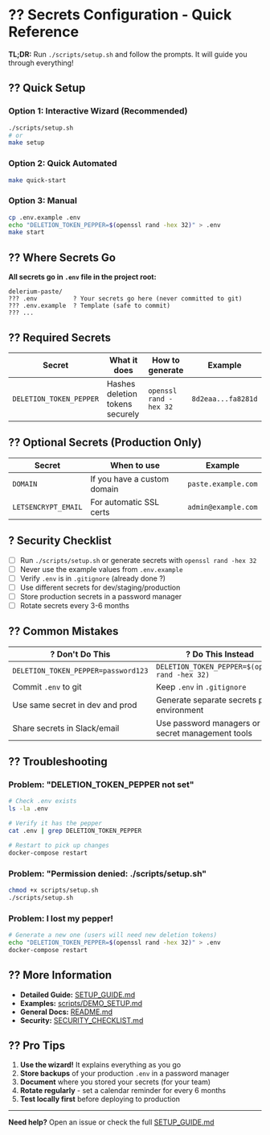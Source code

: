 # ?? Secrets Configuration - Quick Reference

**TL;DR:** Run `./scripts/setup.sh` and follow the prompts. It will guide you through everything!

## ?? Quick Setup

### Option 1: Interactive Wizard (Recommended)
```bash
./scripts/setup.sh
# or
make setup
```

### Option 2: Quick Automated
```bash
make quick-start
```

### Option 3: Manual
```bash
cp .env.example .env
echo "DELETION_TOKEN_PEPPER=$(openssl rand -hex 32)" > .env
make start
```

## ?? Where Secrets Go

**All secrets go in `.env` file in the project root:**

```
delerium-paste/
??? .env          ? Your secrets go here (never committed to git)
??? .env.example  ? Template (safe to commit)
??? ...
```

## ?? Required Secrets

| Secret | What it does | How to generate | Example |
|--------|--------------|-----------------|---------|
| `DELETION_TOKEN_PEPPER` | Hashes deletion tokens securely | `openssl rand -hex 32` | `8d2eaa...fa8281d` |

## ?? Optional Secrets (Production Only)

| Secret | When to use | Example |
|--------|-------------|---------|
| `DOMAIN` | If you have a custom domain | `paste.example.com` |
| `LETSENCRYPT_EMAIL` | For automatic SSL certs | `admin@example.com` |

## ? Security Checklist

- [ ] Run `./scripts/setup.sh` or generate secrets with `openssl rand -hex 32`
- [ ] Never use the example values from `.env.example`
- [ ] Verify `.env` is in `.gitignore` (already done ?)
- [ ] Use different secrets for dev/staging/production
- [ ] Store production secrets in a password manager
- [ ] Rotate secrets every 3-6 months

## ?? Common Mistakes

| ? Don't Do This | ? Do This Instead |
|-----------------|-------------------|
| `DELETION_TOKEN_PEPPER=password123` | `DELETION_TOKEN_PEPPER=$(openssl rand -hex 32)` |
| Commit `.env` to git | Keep `.env` in `.gitignore` |
| Use same secret in dev and prod | Generate separate secrets per environment |
| Share secrets in Slack/email | Use password managers or secret management tools |

## ?? Troubleshooting

### Problem: "DELETION_TOKEN_PEPPER not set"
```bash
# Check .env exists
ls -la .env

# Verify it has the pepper
cat .env | grep DELETION_TOKEN_PEPPER

# Restart to pick up changes
docker-compose restart
```

### Problem: "Permission denied: ./scripts/setup.sh"
```bash
chmod +x scripts/setup.sh
./scripts/setup.sh
```

### Problem: I lost my pepper!
```bash
# Generate a new one (users will need new deletion tokens)
echo "DELETION_TOKEN_PEPPER=$(openssl rand -hex 32)" > .env
docker-compose restart
```

## ?? More Information

- **Detailed Guide:** [SETUP_GUIDE.md](SETUP_GUIDE.md)
- **Examples:** [scripts/DEMO_SETUP.md](scripts/DEMO_SETUP.md)
- **General Docs:** [README.md](README.md)
- **Security:** [SECURITY_CHECKLIST.md](SECURITY_CHECKLIST.md)

## ?? Pro Tips

1. **Use the wizard!** It explains everything as you go
2. **Store backups** of your production `.env` in a password manager
3. **Document** where you stored your secrets (for your team)
4. **Rotate regularly** - set a calendar reminder for every 6 months
5. **Test locally first** before deploying to production

---

**Need help?** Open an issue or check the full [SETUP_GUIDE.md](SETUP_GUIDE.md)
